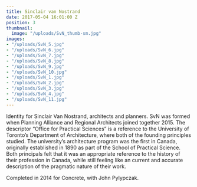 ```yaml
---
title: Sinclair van Nostrand
date: 2017-05-04 16:01:00 Z
position: 3
thumbnail:
  image: "/uploads/SvN_thumb-sm.jpg"
images:
- "/uploads/SvN_5.jpg"
- "/uploads/SvN_6.jpg"
- "/uploads/SvN_7.jpg"
- "/uploads/SvN_8.jpg"
- "/uploads/SvN_9.jpg"
- "/uploads/SvN_10.jpg"
- "/uploads/SvN_1.jpg"
- "/uploads/SvN_2.jpg"
- "/uploads/SvN_3.jpg"
- "/uploads/SvN_4.jpg"
- "/uploads/SvN_11.jpg"
---
```


Identity for Sinclair Van Nostrand, architects and planners. SvN was formed when Planning Alliance and Regional Architects joined together 2015. The descriptor “Office for Practical Sciences” is a reference to the University of Toronto’s Department of Architecture, where both of the founding principles studied. The university’s architecture program was the first in Canada, originally established in 1890 as part of the School of Practical Science. Both principals felt that it was an appropriate reference to the history of their profession in Canada, while still feeling like an current and accurate description of the pragmatic nature of their work. 

Completed in 2014 for Concrete, with John Pylypczak.